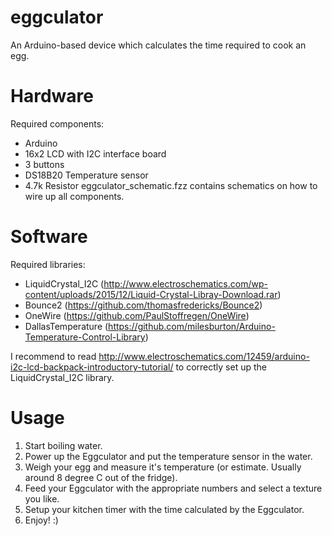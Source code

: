 # eggculator
An Arduino-based device which calculates the time required to cook an egg.

# Hardware
Required components:
* Arduino
* 16x2 LCD with I2C interface board
* 3 buttons
* DS18B20 Temperature sensor
* 4.7k Resistor
eggculator_schematic.fzz contains schematics on how to wire up all components.

# Software
Required libraries:
* LiquidCrystal_I2C (http://www.electroschematics.com/wp-content/uploads/2015/12/Liquid-Crystal-Libray-Download.rar)
* Bounce2           (https://github.com/thomasfredericks/Bounce2)
* OneWire           (https://github.com/PaulStoffregen/OneWire)
* DallasTemperature (https://github.com/milesburton/Arduino-Temperature-Control-Library)

I recommend to read http://www.electroschematics.com/12459/arduino-i2c-lcd-backpack-introductory-tutorial/ to correctly set up the LiquidCrystal_I2C library.

# Usage
1. Start boiling water.
2. Power up the Eggculator and put the temperature sensor in the water.
3. Weigh your egg and measure it's temperature (or estimate. Usually around 8 degree C out of the fridge).
4. Feed your Eggculator with the appropriate numbers and select a texture you like.
5. Setup your kitchen timer with the time calculated by the Eggculator.
6. Enjoy! :)
